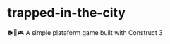 # trapped-in-the-city
:dog2::city_sunset::video_game: A simple plataform game built with Construct 3
